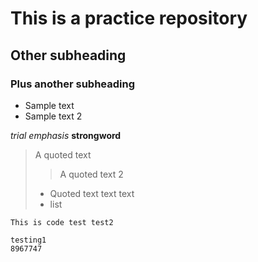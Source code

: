 # This is a practice repository
## Other subheading
### Plus another subheading

* Sample text 
* Sample text 2 

*trial emphasis*
__strongword__ 
> A quoted text
> > A quoted text 2
> * Quoted text text text 
> * list 

`This is code test test2`
``` 
testing1
8967747 
```
